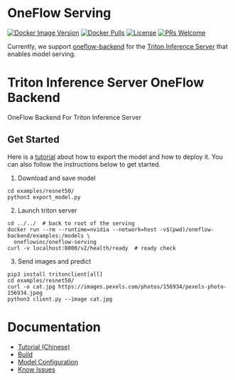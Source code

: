 # OneFlow Serving

[![Docker Image Version](https://img.shields.io/docker/v/oneflowinc/oneflow-serving?sort=semver)](https://hub.docker.com/r/oneflowinc/oneflow-serving)
[![Docker Pulls](https://img.shields.io/docker/pulls/oneflowinc/oneflow-serving)](https://hub.docker.com/r/oneflowinc/oneflow-serving)
[![License](https://img.shields.io/github/license/oneflow-inc/serving)](https://github.com/Oneflow-Inc/serving/blob/main/LICENSE)
[![PRs Welcome](https://img.shields.io/badge/PRs-welcome-brightgreen.svg)](https://github.com/Oneflow-Inc/serving/pulls)

Currently, we support [oneflow-backend](./oneflow-backend) for the [Triton Inference Server](https://github.com/triton-inference-server/server) that enables model serving.

# Triton Inference Server OneFlow Backend

OneFlow Backend For Triton Inference Server

## Get Started

Here is a [tutorial](./doc/tutorial.md) about how to export the model and how to deploy it. You can also follow the instructions below to get started.

1. Download and save model

  ```
  cd examples/resnet50/
  python3 export_model.py
  ```

2. Launch triton server

  ```
  cd ../../  # back to root of the serving
  docker run --rm --runtime=nvidia --network=host -v$(pwd)/oneflow-backend/examples:/models \
    oneflowinc/oneflow-serving
  curl -v localhost:8000/v2/health/ready  # ready check
  ```

3. Send images and predict

  ```
  pip3 install tritonclient[all]
  cd examples/resnet50/
  curl -o cat.jpg https://images.pexels.com/photos/156934/pexels-photo-156934.jpeg
  python3 client.py --image cat.jpg
  ```

# Documentation

- [Tutorial (Chinese)](./doc/tutorial.md)
- [Build](./doc/build.md)
- [Model Configuration](./doc/model_config.md)
- [Know Issues](./doc/know_issues.md)
